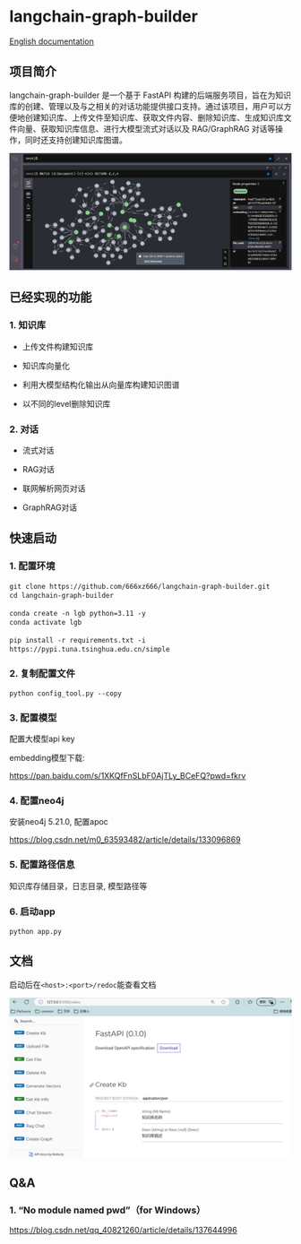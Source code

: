 # langchain-graph-builder

[English documentation](./README_en.md)

## 项目简介

langchain-graph-builder 是一个基于 FastAPI 构建的后端服务项目，旨在为知识库的创建、管理以及与之相关的对话功能提供接口支持。通过该项目，用户可以方便地创建知识库、上传文件至知识库、获取文件内容、删除知识库、生成知识库文件向量、获取知识库信息、进行大模型流式对话以及 RAG/GraphRAG 对话等操作，同时还支持创建知识库图谱。

![2b882cb22ba101d4ed8d4fc0adf9d0a](./assets/2b882cb22ba101d4ed8d4fc0adf9d0a.png)

## 已经实现的功能

### 1. 知识库

- 上传文件构建知识库

- 知识库向量化

- 利用大模型结构化输出从向量库构建知识图谱
- 以不同的level删除知识库

### 2. 对话

- 流式对话

- RAG对话

- 联网解析网页对话

- GraphRAG对话

## 快速启动

### 1. 配置环境

```shell
git clone https://github.com/666xz666/langchain-graph-builder.git
cd langchain-graph-builder

conda create -n lgb python=3.11 -y
conda activate lgb

pip install -r requirements.txt -i https://pypi.tuna.tsinghua.edu.cn/simple
```

### 2. 复制配置文件

```shell
python config_tool.py --copy
```

### 3. 配置模型

配置大模型api key

embedding模型下载:

 https://pan.baidu.com/s/1XKQfFnSLbF0AjTLy_BCeFQ?pwd=fkrv 

### 4. 配置neo4j

安装neo4j 5.21.0, 配置apoc

https://blog.csdn.net/m0_63593482/article/details/133096869

### 5. 配置路径信息

知识库存储目录，日志目录, 模型路径等

### 6. 启动app

```shell
python app.py
```

## 文档

启动后在`<host>:<port>/redoc`能查看文档

![fa48a08dea405ac3d0b043960cb1102](./assets/fa48a08dea405ac3d0b043960cb1102.png)

## Q&A

### 1.  “No module named pwd”（for Windows）

https://blog.csdn.net/qq_40821260/article/details/137644996